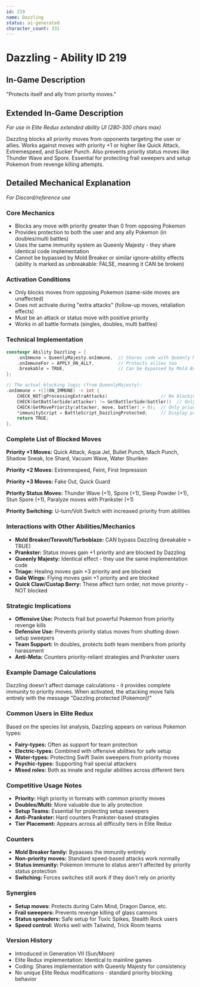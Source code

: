 ```yaml
---
id: 219
name: Dazzling
status: ai-generated
character_count: 331
---
```


# Dazzling - Ability ID 219

## In-Game Description
"Protects itself and ally from priority moves."

## Extended In-Game Description
*For use in Elite Redux extended ability UI (280-300 chars max)*

Dazzling blocks all priority moves from opponents targeting the user or allies. Works against moves with priority +1 or higher like Quick Attack, Extremespeed, and Sucker Punch. Also prevents priority status moves like Thunder Wave and Spore. Essential for protecting frail sweepers and setup Pokemon from revenge killing attempts.

## Detailed Mechanical Explanation
*For Discord/reference use*

### Core Mechanics
- Blocks any move with priority greater than 0 from opposing Pokemon
- Provides protection to both the user and any ally Pokemon (in doubles/multi battles)
- Uses the same immunity system as Queenly Majesty - they share identical code implementation
- Cannot be bypassed by Mold Breaker or similar ignore-ability effects (ability is marked as unbreakable: FALSE, meaning it CAN be broken)

### Activation Conditions
- Only blocks moves from opposing Pokemon (same-side moves are unaffected)
- Does not activate during "extra attacks" (follow-up moves, retaliation effects)
- Must be an attack or status move with positive priority
- Works in all battle formats (singles, doubles, multi battles)

### Technical Implementation
```cpp
constexpr Ability Dazzling = {
    .onImmune = QueenlyMajesty.onImmune,  // Shares code with Queenly Majesty
    .onImmuneFor = APPLY_ON_ALLY,         // Protects allies too
    .breakable = TRUE,                    // Can be bypassed by Mold Breaker
};

// The actual blocking logic (from QueenlyMajesty):
.onImmune = +[](ON_IMMUNE) -> int {
    CHECK_NOT(gProcessingExtraAttacks)                    // No blocking during extra attacks
    CHECK(GetBattlerSide(attacker) != GetBattlerSide(battler))  // Only block opponents
    CHECK(GetMovePriority(attacker, move, battler) > 0);  // Only priority moves
    *immunityScript = BattleScript_DazzlingProtected;     // Display protection message
    return TRUE;
},
```

### Complete List of Blocked Moves
**Priority +1 Moves:** Quick Attack, Aqua Jet, Bullet Punch, Mach Punch, Shadow Sneak, Ice Shard, Vacuum Wave, Water Shuriken

**Priority +2 Moves:** Extremespeed, Feint, First Impression

**Priority +3 Moves:** Fake Out, Quick Guard

**Priority Status Moves:** Thunder Wave (+1), Spore (+1), Sleep Powder (+1), Stun Spore (+1), Paralyze moves with Prankster (+1)

**Priority Switching:** U-turn/Volt Switch with increased priority from abilities

### Interactions with Other Abilities/Mechanics
- **Mold Breaker/Teravolt/Turboblaze:** CAN bypass Dazzling (breakable = TRUE)
- **Prankster:** Status moves gain +1 priority and are blocked by Dazzling
- **Queenly Majesty:** Identical effect - they use the same implementation code
- **Triage:** Healing moves gain +3 priority and are blocked
- **Gale Wings:** Flying moves gain +1 priority and are blocked
- **Quick Claw/Custap Berry:** These affect turn order, not move priority - NOT blocked

### Strategic Implications
- **Offensive Use:** Protects frail but powerful Pokemon from priority revenge kills
- **Defensive Use:** Prevents priority status moves from shutting down setup sweepers
- **Team Support:** In doubles, protects both team members from priority harassment
- **Anti-Meta:** Counters priority-reliant strategies and Prankster users

### Example Damage Calculations
Dazzling doesn't affect damage calculations - it provides complete immunity to priority moves. When activated, the attacking move fails entirely with the message "Dazzling protected [Pokemon]!"

### Common Users in Elite Redux
Based on the species list analysis, Dazzling appears on various Pokemon types:
- **Fairy-types:** Often as support for team protection
- **Electric-types:** Combined with offensive abilities for safe setup
- **Water-types:** Protecting Swift Swim sweepers from priority moves
- **Psychic-types:** Supporting frail special attackers
- **Mixed roles:** Both as innate and regular abilities across different tiers

### Competitive Usage Notes
- **Priority:** High priority in formats with common priority moves
- **Doubles/Multi:** More valuable due to ally protection
- **Setup Teams:** Essential for protecting setup sweepers
- **Anti-Prankster:** Hard counters Prankster-based strategies
- **Tier Placement:** Appears across all difficulty tiers in Elite Redux

### Counters
- **Mold Breaker family:** Bypasses the immunity entirely
- **Non-priority moves:** Standard speed-based attacks work normally  
- **Status immunity:** Pokemon immune to status aren't affected by priority status protection
- **Switching:** Forces switches still work if they don't rely on priority

### Synergies  
- **Setup moves:** Protects during Calm Mind, Dragon Dance, etc.
- **Frail sweepers:** Prevents revenge killing of glass cannons
- **Status spreaders:** Safe setup for Toxic Spikes, Stealth Rock users
- **Speed control:** Works well with Tailwind, Trick Room teams

### Version History
- Introduced in Generation VII (Sun/Moon)
- Elite Redux implementation: Identical to mainline games
- Coding: Shares implementation with Queenly Majesty for consistency
- No unique Elite Redux modifications - standard priority blocking behavior
